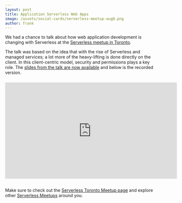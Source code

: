 ```yaml
---
layout: post
title: Application Serverless Web Apps
image: /assets/social-cards/serverless-meetup-aug8.png
author: frank
---
```


We had a chance to talk about how web application development is changing with Serverless at the [Serverless meetup in Toronto](https://www.meetup.com/Serverless-Toronto/events/253011233/).

The talk was based on the idea that with the rise of Serverless and managed services; a lot more of the heavy-lifting is done directly on the client. In this client-centric model, security and permissions plays a key role. The [slides from the talk are now available](http://www.slideshare.net/dzivkovi/application-serverless-web-applications-serverless-toronto-meetup) and below is the recorded version.

<iframe width="560" height="315" style="margin: 10px 0 15px;" src="https://www.youtube.com/embed/ePfigxImSmI" frameborder="0" allow="autoplay; encrypted-media" allowfullscreen></iframe>

Make sure to check out the [Serverless Toronto Meetup page](https://www.meetup.com/Serverless-Toronto/) and explore other [Serverless Meetups](https://serverless.com/community/meetups/) around you.
